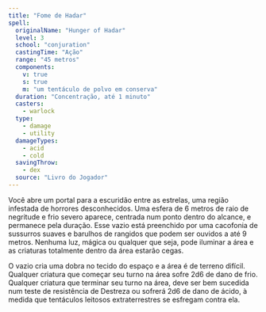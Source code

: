 ```yaml
---
title: "Fome de Hadar"
spell:
  originalName: "Hunger of Hadar"
  level: 3
  school: "conjuration"
  castingTime: "Ação"
  range: "45 metros"
  components:
    v: true
    s: true
    m: "um tentáculo de polvo em conserva"
  duration: "Concentração, até 1 minuto"
  casters:
    - warlock
  type:
    - damage
    - utility
  damageTypes:
    - acid
    - cold
  savingThrow:
    - dex
  source: "Livro do Jogador"
---
```


Você abre um portal para a escuridão entre as estrelas, uma região infestada de horrores desconhecidos. Uma esfera de 6 metros de raio de negritude e frio severo aparece, centrada num ponto dentro do alcance, e permanece pela duração. Esse vazio está preenchido por uma cacofonia de sussurros suaves e barulhos de rangidos que podem ser ouvidos a até 9 metros. Nenhuma luz, mágica ou qualquer que seja, pode iluminar a área e as criaturas totalmente dentro da área estarão cegas.

O vazio cria uma dobra no tecido do espaço e a área é de terreno difícil. Qualquer criatura que começar seu turno na área sofre 2d6 de dano de frio. Qualquer criatura que terminar seu turno na área, deve ser bem sucedida num teste de resistência de Destreza ou sofrerá 2d6 de dano de ácido, à medida que tentáculos leitosos extraterrestres se esfregam contra ela.
